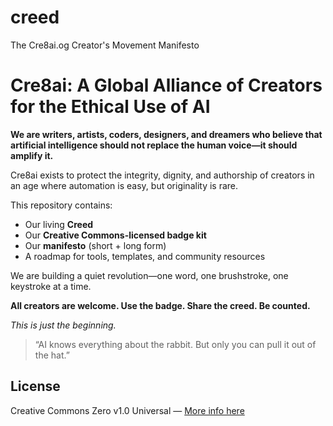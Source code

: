 # creed
The Cre8ai.og Creator's Movement Manifesto
# Cre8ai: A Global Alliance of Creators for the Ethical Use of AI

**We are writers, artists, coders, designers, and dreamers who believe that artificial intelligence should not replace the human voice—it should amplify it.**

Cre8ai exists to protect the integrity, dignity, and authorship of creators in an age where automation is easy, but originality is rare.

This repository contains:
- Our living **Creed**
- Our **Creative Commons-licensed badge kit**
- Our **manifesto** (short + long form)
- A roadmap for tools, templates, and community resources

We are building a quiet revolution—one word, one brushstroke, one keystroke at a time.

**All creators are welcome. Use the badge. Share the creed. Be counted.**

*This is just the beginning.*

> “AI knows everything about the rabbit. But only you can pull it out of the hat.”

## License
Creative Commons Zero v1.0 Universal — [More info here](https://creativecommons.org/publicdomain/zero/1.0/)
